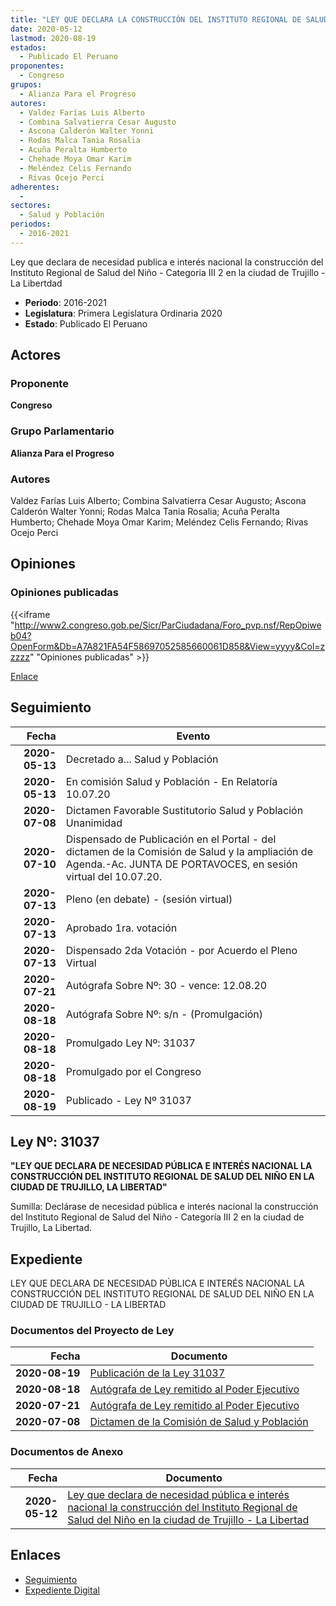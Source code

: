 ```yaml
---
title: "LEY QUE DECLARA LA CONSTRUCCIÓN DEL INSTITUTO REGIONAL DE SALUD DEL NIÑO - TRUJILLO- LA LIBERTAD"
date: 2020-05-12
lastmod: 2020-08-19
estados: 
  - Publicado El Peruano
proponentes: 
  - Congreso
grupos: 
  - Alianza Para el Progreso
autores: 
  - Valdez Farías Luis Alberto
  - Combina Salvatierra Cesar Augusto
  - Ascona Calderón Walter Yonni
  - Rodas Malca Tania Rosalia
  - Acuña Peralta Humberto
  - Chehade Moya Omar Karim
  - Meléndez Celis Fernando
  - Rivas Ocejo Perci
adherentes: 
  - 
sectores: 
  - Salud y Población
periodos: 
  - 2016-2021
---
```


Ley que declara de necesidad publica e interés nacional la construcción del Instituto Regional de Salud del Niño - Categoria III 2 en la ciudad de Trujillo - La Libertdad

- **Periodo**: 2016-2021
- **Legislatura**: Primera Legislatura Ordinaria 2020
- **Estado**: Publicado El Peruano

## Actores

### Proponente

**Congreso**

### Grupo Parlamentario

**Alianza Para el Progreso**

### Autores

Valdez Farías Luis Alberto; Combina Salvatierra Cesar Augusto; Ascona Calderón Walter Yonni; Rodas Malca Tania Rosalia; Acuña Peralta Humberto; Chehade Moya Omar Karim; Meléndez Celis Fernando; Rivas Ocejo Perci


## Opiniones

### Opiniones publicadas

{{<iframe "http://www2.congreso.gob.pe/Sicr/ParCiudadana/Foro_pvp.nsf/RepOpiweb04?OpenForm&Db=A7A821FA54F58697052585660061D858&View=yyyy&Col=zzzzz" "Opiniones publicadas" >}}

[Enlace](http://www2.congreso.gob.pe/Sicr/ParCiudadana/Foro_pvp.nsf/RepOpiweb04?OpenForm&Db=A7A821FA54F58697052585660061D858&View=yyyy&Col=zzzzz)

## Seguimiento

| Fecha | Evento |
|------:|--------|
| **2020-05-13** | Decretado a... Salud y Población|
| **2020-05-13** | En comisión Salud y Población - En Relatoría 10.07.20|
| **2020-07-08** | Dictamen Favorable Sustitutorio Salud y Población Unanimidad|
| **2020-07-10** | Dispensado de Publicación en el Portal - del dictamen de la Comisión de Salud y la ampliación de Agenda.-Ac. JUNTA DE PORTAVOCES, en sesión virtual del 10.07.20.|
| **2020-07-13** | Pleno (en debate) - (sesión virtual)|
| **2020-07-13** | Aprobado 1ra. votación|
| **2020-07-13** | Dispensado 2da Votación - por Acuerdo el Pleno Virtual|
| **2020-07-21** | Autógrafa Sobre Nº: 30 - vence: 12.08.20|
| **2020-08-18** | Autógrafa Sobre Nº: s/n - (Promulgación)|
| **2020-08-18** | Promulgado Ley Nº: 31037|
| **2020-08-18** | Promulgado por el Congreso|
| **2020-08-19** | Publicado - Ley Nº 31037|

## Ley Nº: 31037

**"LEY QUE DECLARA DE NECESIDAD PÚBLICA E INTERÉS NACIONAL LA CONSTRUCCIÓN DEL INSTITUTO REGIONAL DE SALUD DEL NIÑO EN LA CIUDAD DE TRUJILLO, LA LIBERTAD"**

Sumilla: Declárase de necesidad pública e interés nacional la construcción del Instituto Regional de Salud del Niño - Categoría III 2 en la ciudad de Trujillo, La Libertad.


## Expediente



LEY QUE DECLARA DE NECESIDAD PÚBLICA E INTERÉS NACIONAL LA CONSTRUCCIÓN DEL INSTITUTO REGIONAL DE SALUD DEL NIÑO EN LA CIUDAD DE TRUJILLO - LA LIBERTAD


### Documentos del Proyecto de Ley

| Fecha | Documento |
|------:|--------|
| **2020-08-19** | [Publicación de la Ley 31037](http://www.leyes.congreso.gob.pe/Documentos/2016_2021/ADLP/Normas_Legales/31037-LEY.pdf) |
| **2020-08-18** | [Autógrafa de Ley remitido al Poder Ejecutivo](http://www.leyes.congreso.gob.pe/Documentos/2016_2021/Autografas/Ley_y_de_Resolucion_Legislativa/AU0516620200818.pdf) |
| **2020-07-21** | [Autógrafa de Ley remitido al Poder Ejecutivo](http://www.leyes.congreso.gob.pe/Documentos/2016_2021/Autografas/Ley_y_de_Resolucion_Legislativa/AU0516620200721.pdf) |
| **2020-07-08** | [Dictamen de la Comisión de Salud y Población](http://www.leyes.congreso.gob.pe/Documentos/2016_2021/Dictamenes/Proyectos_de_Ley/05166DC21MAY-20200708.pdf) |

### Documentos de Anexo

| Fecha | Documento |
|------:|--------|
| **2020-05-12** | [Ley que declara de necesidad pública e interés nacional la construcción del Instituto Regional de Salud del Niño en la ciudad de Trujillo - La Libertad](http://www.leyes.congreso.gob.pe/Documentos/2016_2021/Proyectos_de_Ley_y_de_Resoluciones_Legislativas/PL05166-20200512.pdf) |

## Enlaces 

- [Seguimiento](http://www2.congreso.gob.pe/Sicr/TraDocEstProc/CLProLey2016.nsf/f7fff46988ca05b1052578e100829cc7/2576d4a423f5a50d0525856600620e14?OpenDocument)
- [Expediente Digital](http://www2.congreso.gob.pe/Sicr/TraDocEstProc/CLProLey2016.nsf/f7fff46988ca05b1052578e100829cc7/2576d4a423f5a50d0525856600620e14?OpenDocument&Click=05257FB7005EB655.eb71d0cf91d8294e05256cdf006b5706/$Body/0.1C6C)
